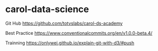 # carol-data-science

Git Hub
https://github.com/totvslabs/carol-ds-academy

Best Practice
https://www.conventionalcommits.org/en/v1.0.0-beta.4/

Trainning
https://onlywei.github.io/explain-git-with-d3/#push
